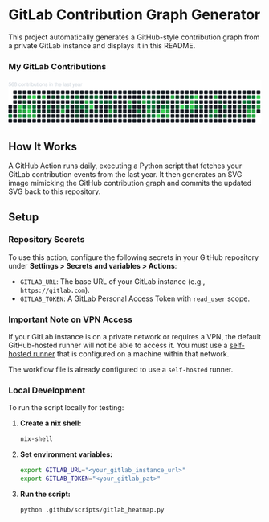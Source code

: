 # GitLab Contribution Graph Generator

This project automatically generates a GitHub-style contribution graph from a private GitLab instance and displays it in this README.

### My GitLab Contributions

![GitLab Contributions](./gitlab-graph.svg)

## How It Works

A GitHub Action runs daily, executing a Python script that fetches your GitLab contribution events from the last year. It then generates an SVG image mimicking the GitHub contribution graph and commits the updated SVG back to this repository.

## Setup

### Repository Secrets

To use this action, configure the following secrets in your GitHub repository under **Settings > Secrets and variables > Actions**:

-   `GITLAB_URL`: The base URL of your GitLab instance (e.g., `https://gitlab.com`).
-   `GITLAB_TOKEN`: A GitLab Personal Access Token with `read_user` scope.

### Important Note on VPN Access

If your GitLab instance is on a private network or requires a VPN, the default GitHub-hosted runner will not be able to access it. You must use a [self-hosted runner](https://docs.github.com/en/actions/hosting-your-own-runners/about-self-hosted-runners) that is configured on a machine within that network.

The workflow file is already configured to use a `self-hosted` runner.

### Local Development

To run the script locally for testing:

1.  **Create a nix shell:**
    ```bash
    nix-shell
    ```

2.  **Set environment variables:**
    ```bash
    export GITLAB_URL="<your_gitlab_instance_url>"
    export GITLAB_TOKEN="<your_gitlab_pat>"
    ```

3.  **Run the script:**
    ```bash
    python .github/scripts/gitlab_heatmap.py
    ```
